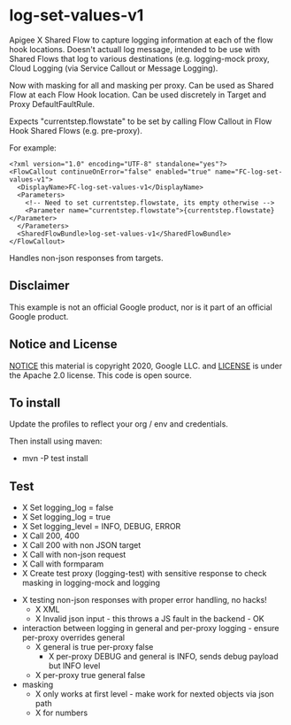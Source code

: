 # log-set-values-v1
Apigee X Shared Flow to capture logging information at each of the flow hook locations.
Doesn't actuall log message, intended to be use with Shared Flows that log to various destinations (e.g. logging-mock proxy, Cloud Logging (via Service Callout or Message Logging).

Now with masking for all and masking per proxy. 
Can be used as Shared Flow at each Flow Hook location.
Can be used discretely in Target and Proxy DefaultFaultRule. 


Expects "currentstep.flowstate" to be set by calling Flow Callout in Flow Hook Shared Flows (e.g. pre-proxy).

For example:
```
<?xml version="1.0" encoding="UTF-8" standalone="yes"?>
<FlowCallout continueOnError="false" enabled="true" name="FC-log-set-values-v1">
  <DisplayName>FC-log-set-values-v1</DisplayName>
  <Parameters>
    <!-- Need to set currentstep.flowstate, its empty otherwise -->
    <Parameter name="currentstep.flowstate">{currentstep.flowstate}</Parameter>
  </Parameters>
  <SharedFlowBundle>log-set-values-v1</SharedFlowBundle>
</FlowCallout>
```

Handles non-json responses from targets.

## Disclaimer

This example is not an official Google product, nor is it part of an official Google product.

## Notice and License

[NOTICE](NOTICE) this material is copyright 2020, Google LLC. and [LICENSE](LICENSE) is under the Apache 2.0 license. This code is open source.


## To install

Update the profiles to reflect your org / env and credentials.

Then install using maven:
* mvn -P test install

## Test
- X Set logging_log = false
- X Set logging_log = true
- X Set logging_level = INFO, DEBUG, ERROR
- X Call 200, 400
- X Call 200 with non JSON target
- X Call with non-json request
- X Call with formparam
- X Create test proxy (logging-test) with sensitive response to check masking in logging-mock and logging
* X testing non-json responses with proper error handling, no hacks!
  * X XML 
  * X Invalid json input - this throws a JS fault in the backend - OK
* interaction between logging in general and per-proxy logging - ensure per-proxy overrides general
  * X general is true per-proxy false
	* X per-proxy DEBUG and general is INFO, sends debug payload but INFO level
  * X per-proxy true general false
* masking
  * X only works at first level - make work for nexted objects via json path
  * X for numbers

